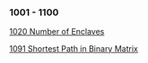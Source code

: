 ### 1001 - 1100
[1020 Number of Enclaves](https://github.com/srdczk/leetcode/tree/master/src/a0901_1000/A1020.java)

[1091 Shortest Path in Binary Matrix](https://github.com/srdczk/leetcode/tree/master/src/a0901_1000/A1091.java)
